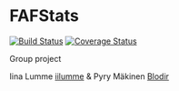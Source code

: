 # FAFStats

[![Build Status](https://travis-ci.org/iilumme/FAFStats.png)](https://travis-ci.org/iilumme/FAFStats)
[![Coverage Status](https://coveralls.io/repos/github/iilumme/FAFStats/badge.svg)](https://coveralls.io/github/iilumme/FAFStats)

Group project

Iina Lumme [iilumme](https://github.com/iilumme) 
&
Pyry Mäkinen [Blodir](https://github.com/Blodir)
